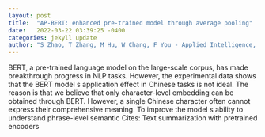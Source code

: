 ```yaml
---
layout: post
title:  "AP-BERT: enhanced pre-trained model through average pooling"
date:   2022-03-22 03:39:25 -0400
categories: jekyll update
author: "S Zhao, T Zhang, M Hu, W Chang, F You - Applied Intelligence, 2022"
---
```

BERT, a pre-trained language model on the large-scale corpus, has made breakthrough progress in NLP tasks. However, the experimental data shows that the BERT model s application effect in Chinese tasks is not ideal. The reason is that we believe that only character-level embedding can be obtained through BERT. However, a single Chinese character often cannot express their comprehensive meaning. To improve the model s ability to understand phrase-level semantic Cites: Text summarization with pretrained encoders